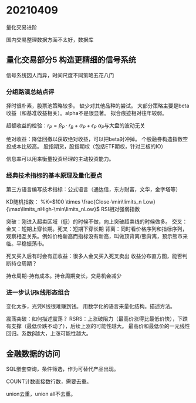 # 20210409

量化交易进阶

国内交易整理数据方面不太好，数据库

## 量化交易部分5 构造更精细的信号系统

信号系统因人而异，时间尺度不同策略五花八门

### 分组路演总结点评

择时很朴素，股票池策略较多。
缺少对其他品种的尝试。
大部分策略主要是beta收益（和基准收益相关）。alpha不是很显著。
拟合痕迹相对往年较弱。

超额收益的检验：$r_P=\beta_P·r_B+\alpha_P+\epsilon_P$
$\alpha_P$与大盘的波动无关

绝对收益：降低回撤以获取绝对收益，可以把beta对冲掉。
个股融券构造指数空投成本比较高。
股指期货，股指期权（包括ETF期权，针对三板的IO）

信息率可以用来衡量投资经理的主动投资能力。

### 经典技术指标的基本原理及量化要点

第三方语言编写技术指标：公式语言（通达信，东方财富，文华，金字塔等）

KD随机指数：$%K=100 \times \frac{Close-\limits_n min}{}$ %K=$100 \times \frac{Close-\min\limits_n Low}{\max\limits_nHigh-\min\limits_nLow}$
RSI相对强弱指数

突破：刚进入超卖区域（低）的时候不做，向上突破超卖线的时候做多。
交叉：金叉：短期上穿长期。死叉：短期下穿长期
背离：同时看价格序列和指标序列，观察相互关系。例如价格新高而指标没有新高，叫做顶背离/熊背离，预示熊市来临。平稳振荡市。

死叉买入后有时会有正收益：很多人金叉买入死叉卖出
收益分布直方图，能否判断持仓周期？

持仓周期-持有成本。持仓周期变长，交易机会减少

### 进一步认识k线形态组合

变化太多，光凭K线很难赚到钱。
用数学化的语言来量化结构。描述方法。

震荡突破：如何描述震荡？
RSRS：上涨破阻力（最高价涨得比最低价快），下跌有支撑（最低价跌不动了），后续上涨的可能性越大。
最高价和最低价的一元线性回归。系数β越大，上涨可能性越大。

## 金融数据的访问

SQL嵌套查询，条件筛选，作为可替代产品出现。

COUNT计数直接数行数，需要去重。

union去重，union all不去重。

